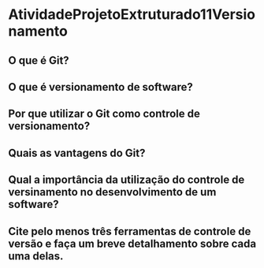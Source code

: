 # AtividadeProjetoExtruturado11Versionamento

## O que é Git?

## O que é versionamento de software?

## Por que utilizar o Git como controle de versionamento?

## Quais as vantagens do Git?

## Qual a importância da utilização do controle de versinamento no desenvolvimento de um software?

## Cite pelo menos três ferramentas de controle de versão e faça um breve detalhamento sobre cada uma delas.
